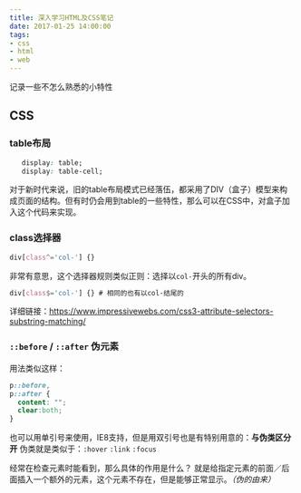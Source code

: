 ```yaml
---
title: 深入学习HTML及CSS笔记
date: 2017-01-25 14:00:00
tags:
- css
- html
- web
---
```


记录一些不怎么熟悉的小特性
<!--more-->

## CSS
### table布局

```css
   display: table;
   display: table-cell;
```

对于新时代来说，旧的table布局模式已经落伍，都采用了DIV（盒子）模型来构成页面的结构。但有时仍会用到table的一些特性，那么可以在CSS中，对盒子加入这个代码来实现。

###   class选择器

```css
div[class^='col-'] {}
```

非常有意思，这个选择器规则类似正则：选择以```col-```开头的所有div。

```css
div[class$='col-'] {} # 相同的也有以col-结尾的
```

详细链接：https://www.impressivewebs.com/css3-attribute-selectors-substring-matching/

###   `::before` / `::after` 伪元素

用法类似这样：

```css
p::before,
p::after {
  content: "";
  clear:both;
}
```

也可以用单引号来使用，IE8支持，但是用双引号也是有特别用意的：**与伪类区分开**
伪类就是类似于：```:hover```  ```:link```  ```:focus```

经常在检查元素时能看到，那么具体的作用是什么？
就是给指定元素的前面／后面插入一个额外的元素，这个元素不存在，但是能够正常显示。*（伪的由来）*
